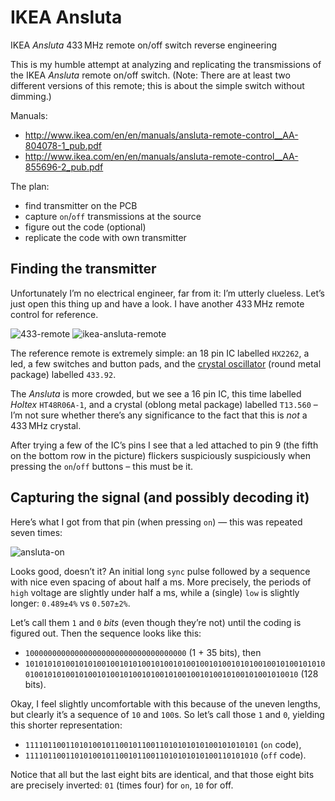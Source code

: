 # IKEA Ansluta
IKEA *Ansluta* 433 MHz remote on/off switch reverse engineering

This is my humble attempt at analyzing and replicating the transmissions of the IKEA *Ansluta* remote on/off switch. (Note: There are at least two different versions of this remote; this is about the simple switch without dimming.)

Manuals:
 - http://www.ikea.com/en/en/manuals/ansluta-remote-control__AA-804078-1_pub.pdf
 - http://www.ikea.com/en/en/manuals/ansluta-remote-control__AA-855696-2_pub.pdf

The plan:
 - find transmitter on the PCB
 - capture `on`/`off` transmissions at the source
 - figure out the code (optional)
 - replicate the code with own transmitter

## Finding the transmitter
Unfortunately I’m no electrical engineer, far from it: I’m utterly clueless. Let’s just open this thing up and have a look. I have another 433 MHz remote control for reference.

![433-remote](https://cloud.githubusercontent.com/assets/532114/7789413/94ef9804-025f-11e5-81aa-23dbd05f2c6f.jpg)
![ikea-ansluta-remote](https://cloud.githubusercontent.com/assets/532114/7789412/9057bdc6-025f-11e5-99b5-0955478883b6.jpg)

The reference remote is extremely simple: an 18 pin IC labelled `HX2262`, a led, a few switches and button pads, and the [crystal oscillator](https://en.wikipedia.org/wiki/Crystal_oscillator) (round metal package) labelled `433.92`.

The *Ansluta* is more crowded, but we see a 16 pin IC, this time labelled *Holtex* `HT48R06A-1`, and a crystal (oblong metal package) labelled `T13.560` – I’m not sure whether there’s any significance to the fact that this is *not* a 433 MHz crystal.

After trying a few of the IC’s pins I see that a led attached to pin 9 (the fifth on the bottom row in the picture) flickers suspiciously suspiciously when pressing the `on`/`off` buttons – this must be it.

## Capturing the signal (and possibly decoding it)
Here’s what I got from that pin (when pressing `on`) — this was repeated seven times:

![ansluta-on](https://cloud.githubusercontent.com/assets/532114/7789557/01efedc2-0266-11e5-9d33-528f1fdb24f7.png)

Looks good, doesn’t it? An initial long `sync` pulse followed by a sequence with nice even spacing of about half a ms. More precisely, the periods of `high` voltage are slightly under half a ms, while a (single) `low` is slightly longer: `0.489±4%` vs `0.507±2%`.

Let’s call them `1` and `0` *bits* (even though they’re not) until the coding is figured out. Then the sequence looks like this:

 - `100000000000000000000000000000000000` (1 + 35 bits), then
 - `10101010100101010010010101001010010100100101001010100100101001010100100101010010100101001010010100101001001010010100101001010010` (128 bits).

Okay, I feel slightly uncomfortable with this because of the uneven lengths, but clearly it’s a sequence of `10` and `100`s. So let’s call those `1` and `0`, yielding this shorter representation:

 - `1111011001101010010110010110011010101010100101010101` (`on` code),
 - `1111011001101010010110010110011010101010100110101010` (`off` code).

Notice that all but the last eight bits are identical, and that those eight bits are precisely inverted: `01` (times four) for `on`, `10` for off.
